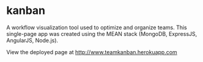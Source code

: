 # kanban
A workflow visualization tool used to optimize and organize teams.  This single-page app was created using the MEAN stack (MongoDB, ExpressJS, AngularJS, Node.js). 

View the deployed page at http://www.teamkanban.herokuapp.com
